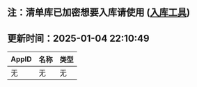 ## 注：清单库已加密想要入库请使用 ([入库工具](https://github.com/BlankTMing/ManifestAutoUpdate/releases))

## 更新时间：2025-01-04 22:10:49
| AppID | 名称 | 类型  |
| :-------------------- | :----------------------------- | :----------- |
| 无 | 无 | 无 |
